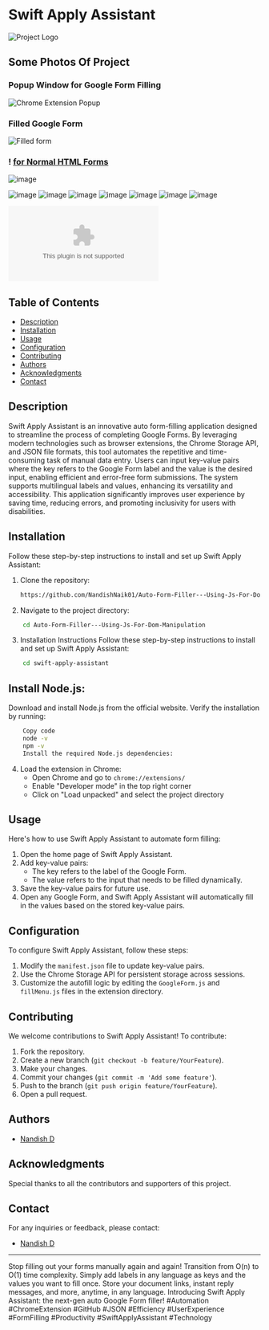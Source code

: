 # Swift Apply Assistant

![Project Logo](https://github.com/NandishNaik01/Auto-Form-Filler---Using-Js-For-Dom-Manipulation/assets/147323163/f6b996bc-9147-4267-8b6c-cc427c31f919)

## Some Photos Of Project

### Popup Window for Google Form Filling

![Chrome Extension Popup](https://github.com/NandishNaik01/Auto-Form-Filler---Using-Js-For-Dom-Manipulation/assets/147323163/47b2f1ea-c112-4e44-8cd5-cc5cc05eea3d)

### Filled Google Form

![Filled form](https://github.com/NandishNaik01/Auto-Form-Filler---Using-Js-For-Dom-Manipulation/assets/147323163/43090ba7-5f1d-474a-a280-c797f23e8c11)

### ! [for Normal HTML Forms](https://githubdatapush.netlify.app/)

![image](https://github.com/NandishNaik01/Auto-Form-Filler---Using-Js-For-Dom-Manipulation/assets/147323163/4adb8ed4-917c-4cca-b655-423d780e6b3f)

![image](https://github.com/NandishNaik01/Auto-Form-Filler---Using-Js-For-Dom-Manipulation/assets/147323163/5096c748-34f5-4651-a433-8f05b18f977e)
![image](https://github.com/NandishNaik01/Auto-Form-Filler---Using-Js-For-Dom-Manipulation/assets/147323163/0c25307b-55f2-4fcb-823c-ddf4b4fb0bab)
![image](https://github.com/NandishNaik01/Auto-Form-Filler---Using-Js-For-Dom-Manipulation/assets/147323163/d93222f8-c315-4db6-b44e-e1283fc1dfb0)
![image](https://github.com/NandishNaik01/Auto-Form-Filler---Using-Js-For-Dom-Manipulation/assets/147323163/45a0d5aa-5707-4141-98f6-c7553af137e3)
![image](https://github.com/NandishNaik01/Auto-Form-Filler---Using-Js-For-Dom-Manipulation/assets/147323163/0005e646-7941-4eba-96eb-de1bafa863c4)
![image](https://github.com/NandishNaik01/Auto-Form-Filler---Using-Js-For-Dom-Manipulation/assets/147323163/603f13da-afb0-429b-bb29-0fe500dc64c5)
![image](https://github.com/NandishNaik01/Auto-Form-Filler---Using-Js-For-Dom-Manipulation/assets/147323163/5b8cab47-2f7c-452e-b3eb-bee2439fe7c4)

![Project Documentation](https://github.com/user-attachments/files/15521121/Final.Year.Project.Report.docx)

## Table of Contents

- [Description](#description)
- [Installation](#installation)
- [Usage](#usage)
- [Configuration](#configuration)
- [Contributing](#contributing)
- [Authors](#authors)
- [Acknowledgments](#acknowledgments)
- [Contact](#contact)

## Description

Swift Apply Assistant is an innovative auto form-filling application designed to streamline the process of completing Google Forms. By leveraging modern technologies such as browser extensions, the Chrome Storage API, and JSON file formats, this tool automates the repetitive and time-consuming task of manual data entry. Users can input key-value pairs where the key refers to the Google Form label and the value is the desired input, enabling efficient and error-free form submissions. The system supports multilingual labels and values, enhancing its versatility and accessibility. This application significantly improves user experience by saving time, reducing errors, and promoting inclusivity for users with disabilities.

## Installation

Follow these step-by-step instructions to install and set up Swift Apply Assistant:

1. Clone the repository:

   ```bash
   https://github.com/NandishNaik01/Auto-Form-Filler---Using-Js-For-Dom-Manipulation.git
   ```

2. Navigate to the project directory:

```bash
    cd Auto-Form-Filler---Using-Js-For-Dom-Manipulation
```

3. Installation Instructions
   Follow these step-by-step instructions to install and set up Swift Apply Assistant:

```bash
    cd swift-apply-assistant
```

## Install Node.js:

Download and install Node.js from the official website.
Verify the installation by running:

```bash
    Copy code
    node -v
    npm -v
    Install the required Node.js dependencies:
```

4. Load the extension in Chrome:
   - Open Chrome and go to `chrome://extensions/`
   - Enable "Developer mode" in the top right corner
   - Click on "Load unpacked" and select the project directory

## Usage

Here's how to use Swift Apply Assistant to automate form filling:

1. Open the home page of Swift Apply Assistant.
2. Add key-value pairs:
   - The key refers to the label of the Google Form.
   - The value refers to the input that needs to be filled dynamically.
3. Save the key-value pairs for future use.
4. Open any Google Form, and Swift Apply Assistant will automatically fill in the values based on the stored key-value pairs.

## Configuration

To configure Swift Apply Assistant, follow these steps:

1. Modify the `manifest.json` file to update key-value pairs.
2. Use the Chrome Storage API for persistent storage across sessions.
3. Customize the autofill logic by editing the `GoogleForm.js` and `fillMenu.js` files in the extension directory.

## Contributing

We welcome contributions to Swift Apply Assistant! To contribute:

1. Fork the repository.
2. Create a new branch (`git checkout -b feature/YourFeature`).
3. Make your changes.
4. Commit your changes (`git commit -m 'Add some feature'`).
5. Push to the branch (`git push origin feature/YourFeature`).
6. Open a pull request.

## Authors

- [Nandish D](https://www.linkedin.com/in/nandish-d-naik-39a785257/)

## Acknowledgments

Special thanks to all the contributors and supporters of this project.

## Contact

For any inquiries or feedback, please contact:

- [Nandish D](naik.nandishd@gmail.com)

---

Stop filling out your forms manually again and again! Transition from O(n) to O(1) time complexity. Simply add labels in any language as keys and the values you want to fill once. Store your document links, instant reply messages, and more, anytime, in any language. Introducing Swift Apply Assistant: the next-gen auto Google Form filler! #Automation #ChromeExtension #GitHub #JSON #Efficiency #UserExperience #FormFilling #Productivity #SwiftApplyAssistant #Technology

